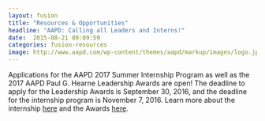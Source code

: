 ```yaml
---
layout: fusion
title: "Resources & Opportunities"
headline: "AAPD: Calling all Leaders and Interns!"
date:  2015-08-21 09:09:59
categories: fusion-resources
image: http://www.aapd.com/wp-content/themes/aapd/markup/images/logo.jpg
---
```

Applications for the AAPD 2017 Summer Internship Program as well as the 2017 AAPD Paul G. Hearne Leadership Awards are open! The deadline to apply for the Leadership Awards is September 30, 2016, and the deadline for the internship program is November 7, 2016. Learn more about the internship <a href="http://www.aapd.com/summer-internship-program/">here</a> and the Awards <a href="http://www.aapd.com/aapd-paul-g-hearne-leadership-awards/">here</a>.